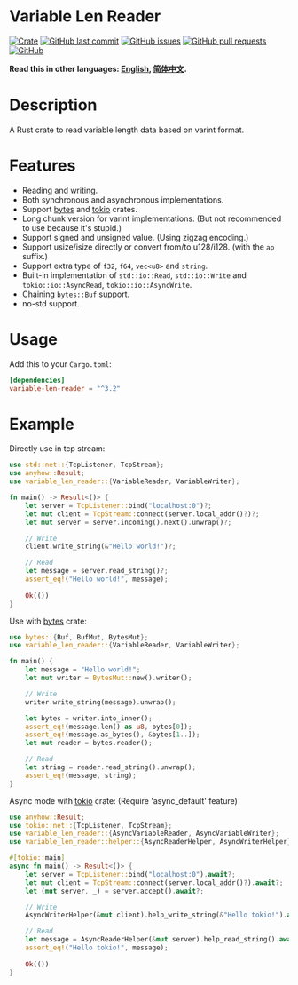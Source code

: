 # Variable Len Reader

[![Crate](https://img.shields.io/crates/v/variable-len-reader.svg)](https://crates.io/crates/variable-len-reader)
[![GitHub last commit](https://img.shields.io/github/last-commit/xuxiaocheng0201/variable-len-reader)](https://github.com/xuxiaocheng0201/variable-len-reader/commits/master)
[![GitHub issues](https://img.shields.io/github/issues-raw/xuxiaocheng0201/variable-len-reader)](https://github.com/xuxiaocheng0201/variable-len-reader/issues)
[![GitHub pull requests](https://img.shields.io/github/issues-pr/xuxiaocheng0201/variable-len-reader)](https://github.com/xuxiaocheng0201/variable-len-reader/pulls)
[![GitHub](https://img.shields.io/github/license/xuxiaocheng0201/variable-len-reader)](https://github.com/xuxiaocheng0201/variable-len-reader/blob/master/LICENSE)

**Read this in other languages: [English](README.md), [简体中文](README_zh.md).**

# Description

A Rust crate to read variable length data based on varint format.


# Features

* Reading and writing.
* Both synchronous and asynchronous implementations.
* Support [bytes](https://crates.io/crates/bytes) and [tokio](https://crates.io/crates/tokio) crates.
* Long chunk version for varint implementations. (But not recommended to use because it's stupid.)
* Support signed and unsigned value. (Using zigzag encoding.)
* Support usize/isize directly or convert from/to u128/i128. (with the `ap` suffix.)
* Support extra type of `f32`, `f64`, `vec<u8>` and `string`.
* Built-in implementation of `std::io::Read`, `std::io::Write` and `tokio::io::AsyncRead`, `tokio::io::AsyncWrite`.
* Chaining `bytes::Buf` support.
* no-std support.


# Usage

Add this to your `Cargo.toml`:

```toml
[dependencies]
variable-len-reader = "^3.2"
```


# Example

Directly use in tcp stream:

```rust
use std::net::{TcpListener, TcpStream};
use anyhow::Result;
use variable_len_reader::{VariableReader, VariableWriter};

fn main() -> Result<()> {
    let server = TcpListener::bind("localhost:0")?;
    let mut client = TcpStream::connect(server.local_addr()?)?;
    let mut server = server.incoming().next().unwrap()?;

    // Write
    client.write_string(&"Hello world!")?;

    // Read
    let message = server.read_string()?;
    assert_eq!("Hello world!", message);
    
    Ok(())
}
```

Use with [bytes](https://crates.io/crates/bytes) crate:

```rust
use bytes::{Buf, BufMut, BytesMut};
use variable_len_reader::{VariableReader, VariableWriter};

fn main() {
    let message = "Hello world!";
    let mut writer = BytesMut::new().writer();

    // Write
    writer.write_string(message).unwrap();

    let bytes = writer.into_inner();
    assert_eq!(message.len() as u8, bytes[0]);
    assert_eq!(message.as_bytes(), &bytes[1..]);
    let mut reader = bytes.reader();

    // Read
    let string = reader.read_string().unwrap();
    assert_eq!(message, string);
}
```

Async mode with [tokio](https://crates.io/crates/tokio) crate:
(Require 'async_default' feature)

```rust
use anyhow::Result;
use tokio::net::{TcpListener, TcpStream};
use variable_len_reader::{AsyncVariableReader, AsyncVariableWriter};
use variable_len_reader::helper::{AsyncReaderHelper, AsyncWriterHelper};

#[tokio::main]
async fn main() -> Result<()> {
    let server = TcpListener::bind("localhost:0").await?;
    let mut client = TcpStream::connect(server.local_addr()?).await?;
    let (mut server, _) = server.accept().await?;

    // Write
    AsyncWriterHelper(&mut client).help_write_string(&"Hello tokio!").await?;

    // Read
    let message = AsyncReaderHelper(&mut server).help_read_string().await?;
    assert_eq!("Hello tokio!", message);
    
    Ok(())
}
```
